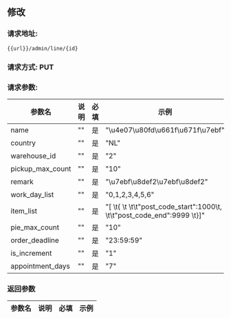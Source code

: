 ## 修改
### 请求地址:
```
{{url}}/admin/line/{id}
```
### 请求方式: PUT  
### 请求参数:  

|参数名|说明|必填|示例|  
 |---|---|---|---|  
|name|""|是|"\u4e07\u80fd\u661f\u671f\u7ebf"|  
|country|""|是|"NL"|  
|warehouse_id|""|是|"2"|  
|pickup_max_count|""|是|"10"|  
|remark|""|是|"\u7ebf\u8def2\u7ebf\u8def2"|  
|work_day_list|""|是|"0,1,2,3,4,5,6"|  
|item_list|""|是|"[ \t{ \t \t\t\"post_code_start\":1000\t, \t\t\"post_code_end\":9999 \t}]"|  
|pie_max_count|""|是|"10"|  
|order_deadline|""|是|"23:59:59"|  
|is_increment|""|是|"1"|  
|appointment_days|""|是|"7"|  
### 返回参数  

|参数名|说明|必填|示例|  
 |---|---|---|---|  
